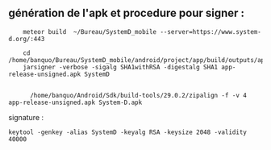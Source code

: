 
## génération de l'apk et procedure pour signer :

        meteor build  ~/Bureau/SystemD_mobile --server=https://www.system-d.org/:443

        cd /home/banquo/Bureau/SystemD_mobile/android/project/app/build/outputs/apk/release
        jarsigner -verbose -sigalg SHA1withRSA -digestalg SHA1 app-release-unsigned.apk SystemD

 
          /home/banquo/Android/Sdk/build-tools/29.0.2/zipalign -f -v 4 app-release-unsigned.apk System-D.apk

signature :

    keytool -genkey -alias SystemD -keyalg RSA -keysize 2048 -validity 40000


